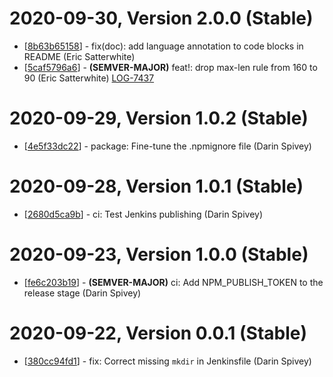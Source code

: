 # 2020-09-30, Version 2.0.0 (Stable)

* [[8b63b65158](https://github.com/logdna/eslint-config-logdna/commit/8b63b65158)] - fix(doc): add language annotation to code blocks in README (Eric Satterwhite)
* [[5caf5796a6](https://github.com/logdna/eslint-config-logdna/commit/5caf5796a6)] - **(SEMVER-MAJOR)** feat!: drop max-len rule from 160 to 90 (Eric Satterwhite) [LOG-7437](https://logdna.atlassian.net/browse/LOG-7437)

# 2020-09-29, Version 1.0.2 (Stable)

* [[4e5f33dc22](https://github.com/logdna/eslint-config-logdna/commit/4e5f33dc22)] - package: Fine-tune the .npmignore file (Darin Spivey)

# 2020-09-28, Version 1.0.1 (Stable)

* [[2680d5ca9b](https://github.com/logdna/eslint-config-logdna/commit/2680d5ca9b)] - ci: Test Jenkins publishing (Darin Spivey)

# 2020-09-23, Version 1.0.0 (Stable)

* [[fe6c203b19](https://github.com/logdna/eslint-config-logdna/commit/fe6c203b19)] - **(SEMVER-MAJOR)** ci: Add NPM_PUBLISH_TOKEN to the release stage (Darin Spivey)

# 2020-09-22, Version 0.0.1 (Stable)

* [[380cc94fd1](https://github.com/logdna/eslint-config-logdna/commit/380cc94fd1)] - fix: Correct missing `mkdir` in Jenkinsfile (Darin Spivey)
